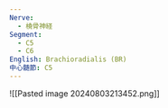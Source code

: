 ```yaml
---
Nerve:
  - 橈骨神経
Segment:
  - C5
  - C6
English: Brachioradialis (BR)
中心髄節: C5
---
```

![[Pasted image 20240803213452.png]]